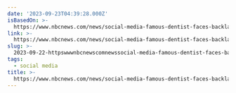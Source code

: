 ```yaml
---
date: '2023-09-23T04:39:28.000Z'
isBasedOn: >-
  https://www.nbcnews.com/news/social-media-famous-dentist-faces-backlash-tiktok-rcna108010
link: >-
  https://www.nbcnews.com/news/social-media-famous-dentist-faces-backlash-tiktok-rcna108010
slug: >-
  2023-09-22-httpswwwnbcnewscomnewssocial-media-famous-dentist-faces-backlash-tiktok-rcna108010
tags:
  - social media
title: >-
  https://www.nbcnews.com/news/social-media-famous-dentist-faces-backlash-tiktok-rcna108010
---
```

 
